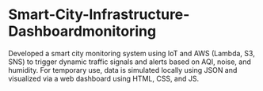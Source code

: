 # Smart-City-Infrastructure-Dashboardmonitoring
Developed a smart city monitoring system using IoT and AWS (Lambda, S3, SNS) to trigger dynamic traffic signals and alerts based on AQI, noise, and humidity. For temporary use, data is simulated locally using JSON and visualized via a web dashboard using HTML, CSS, and JS.
